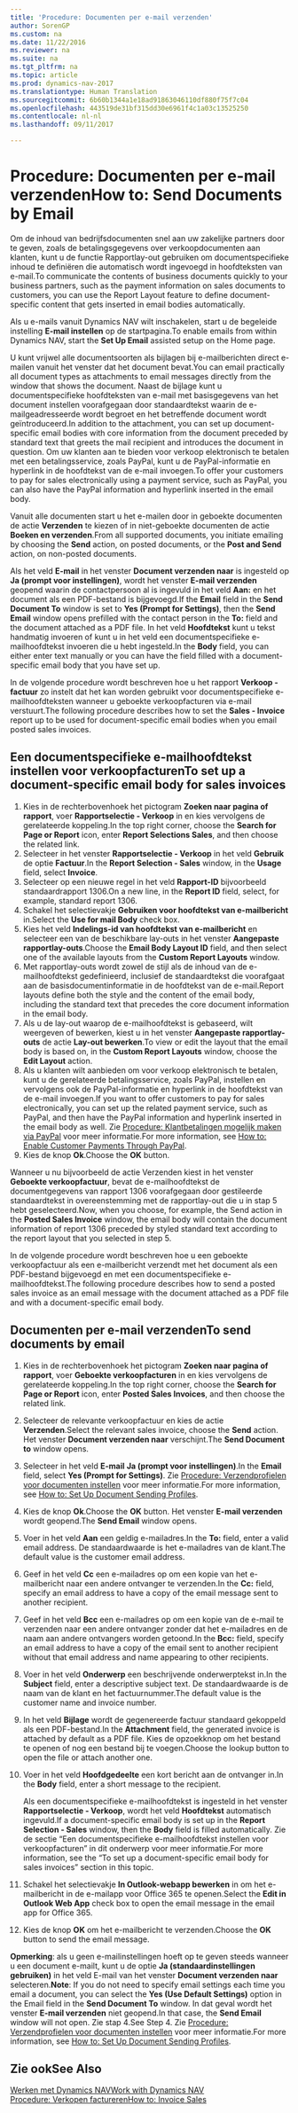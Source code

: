 ```yaml
---
title: 'Procedure: Documenten per e-mail verzenden'
author: SorenGP
ms.custom: na
ms.date: 11/22/2016
ms.reviewer: na
ms.suite: na
ms.tgt_pltfrm: na
ms.topic: article
ms.prod: dynamics-nav-2017
ms.translationtype: Human Translation
ms.sourcegitcommit: 6b60b1344a1e18ad91863046110df880f75f7c04
ms.openlocfilehash: 443519de31bf315dd30e6961f4c1a03c13525250
ms.contentlocale: nl-nl
ms.lasthandoff: 09/11/2017

---
```


# <a name="how-to-send-documents-by-email"></a><span data-ttu-id="56095-102">Procedure: Documenten per e-mail verzenden</span><span class="sxs-lookup"><span data-stu-id="56095-102">How to: Send Documents by Email</span></span>
<span data-ttu-id="56095-103">Om de inhoud van bedrijfsdocumenten snel aan uw zakelijke partners door te geven, zoals de betalingsgegevens over verkoopdocumenten aan klanten, kunt u de functie Rapportlay-out gebruiken om documentspecifieke inhoud te definiëren die automatisch wordt ingevoegd in hoofdteksten van e-mail.</span><span class="sxs-lookup"><span data-stu-id="56095-103">To communicate the contents of business documents quickly to your business partners, such as the payment information on sales documents to customers, you can use the Report Layout feature to define document-specific content that gets inserted in email bodies automatically.</span></span>

<span data-ttu-id="56095-104">Als u e-mails vanuit Dynamics NAV wilt inschakelen, start u de begeleide instelling **E-mail instellen** op de startpagina.</span><span class="sxs-lookup"><span data-stu-id="56095-104">To enable emails from within Dynamics NAV, start the **Set Up Email** assisted setup on the Home page.</span></span>

<span data-ttu-id="56095-105">U kunt vrijwel alle documentsoorten als bijlagen bij e-mailberichten direct e-mailen vanuit het venster dat het document bevat.</span><span class="sxs-lookup"><span data-stu-id="56095-105">You can email practically all document types as attachments to email messages directly from the window that shows the document.</span></span> <span data-ttu-id="56095-106">Naast de bijlage kunt u documentspecifieke hoofdteksten van e-mail met basisgegevens van het document instellen voorafgegaan door standaardtekst waarin de e-mailgeadresseerde wordt begroet en het betreffende document wordt geïntroduceerd.</span><span class="sxs-lookup"><span data-stu-id="56095-106">In addition to the attachment, you can set up document-specific email bodies with core information from the document preceded by standard text that greets the mail recipient and introduces the document in question.</span></span> <span data-ttu-id="56095-107">Om uw klanten aan te bieden voor verkoop elektronisch te betalen met een betalingsservice, zoals PayPal, kunt u de PayPal-informatie en hyperlink in de hoofdtekst van de e-mail invoegen.</span><span class="sxs-lookup"><span data-stu-id="56095-107">To offer your customers to pay for sales electronically using a payment service, such as PayPal, you can also have the PayPal information and hyperlink inserted in the email body.</span></span>

<span data-ttu-id="56095-108">Vanuit alle documenten start u het e-mailen door in geboekte documenten de actie **Verzenden** te kiezen of in niet-geboekte documenten de actie **Boeken en verzenden**.</span><span class="sxs-lookup"><span data-stu-id="56095-108">From all supported documents, you initiate emailing by choosing the **Send** action, on posted documents, or the **Post and Send** action, on non-posted documents.</span></span>

<span data-ttu-id="56095-109">Als het veld **E-mail** in het venster **Document verzenden naar** is ingesteld op **Ja (prompt voor instellingen)**, wordt het venster **E-mail verzenden** geopend waarin de contactpersoon al is ingevuld in het veld **Aan:** en het document als een PDF-bestand is bijgevoegd.</span><span class="sxs-lookup"><span data-stu-id="56095-109">If the **Email** field in the **Send Document To** window is set to **Yes (Prompt for Settings)**, then the **Send Email** window opens prefilled with the contact person in the **To:** field and the document attached as a PDF file.</span></span> <span data-ttu-id="56095-110">In het veld **Hoofdtekst** kunt u tekst handmatig invoeren of kunt u in het veld een documentspecifieke e-mailhoofdtekst invoeren die u hebt ingesteld.</span><span class="sxs-lookup"><span data-stu-id="56095-110">In the **Body** field, you can either enter text manually or you can have the field filled with a document-specific email body that you have set up.</span></span>

<span data-ttu-id="56095-111">In de volgende procedure wordt beschreven hoe u het rapport **Verkoop - factuur** zo instelt dat het kan worden gebruikt voor documentspecifieke e-mailhoofdteksten wanneer u geboekte verkoopfacturen via e-mail verstuurt.</span><span class="sxs-lookup"><span data-stu-id="56095-111">The following procedure describes how to set the **Sales - Invoice** report up to be used for document-specific email bodies when you email posted sales invoices.</span></span>

## <a name="to-set-up-a-document-specific-email-body-for-sales-invoices"></a><span data-ttu-id="56095-112">Een documentspecifieke e-mailhoofdtekst instellen voor verkoopfacturen</span><span class="sxs-lookup"><span data-stu-id="56095-112">To set up a document-specific email body for sales invoices</span></span>
1. <span data-ttu-id="56095-113">Kies in de rechterbovenhoek het pictogram **Zoeken naar pagina of rapport**, voer **Rapportselectie - Verkoop** in en kies vervolgens de gerelateerde koppeling.</span><span class="sxs-lookup"><span data-stu-id="56095-113">In the top right corner, choose the **Search for Page or Report** icon, enter **Report Selections Sales**, and then choose the related link.</span></span>
2. <span data-ttu-id="56095-114">Selecteer in het venster **Rapportselectie - Verkoop** in het veld **Gebruik** de optie **Factuur**.</span><span class="sxs-lookup"><span data-stu-id="56095-114">In the **Report Selection - Sales** window, in the **Usage** field, select **Invoice**.</span></span>
3. <span data-ttu-id="56095-115">Selecteer op een nieuwe regel in het veld **Rapport-ID** bijvoorbeeld standaardrapport 1306.</span><span class="sxs-lookup"><span data-stu-id="56095-115">On a new line, in the **Report ID** field, select, for example, standard report 1306.</span></span>
4. <span data-ttu-id="56095-116">Schakel het selectievakje **Gebruiken voor hoofdtekst van e-mailbericht** in.</span><span class="sxs-lookup"><span data-stu-id="56095-116">Select the **Use for mail Body** check box.</span></span>
5. <span data-ttu-id="56095-117">Kies het veld **Indelings-id van hoofdtekst van e-mailbericht** en selecteer een van de beschikbare lay-outs in het venster **Aangepaste rapportlay-outs**.</span><span class="sxs-lookup"><span data-stu-id="56095-117">Choose the **Email Body Layout ID** field, and then select one of the available layouts from the **Custom Report Layouts** window.</span></span>
6. <span data-ttu-id="56095-118">Met rapportlay-outs wordt zowel de stijl als de inhoud van de e-mailhoofdtekst gedefinieerd, inclusief de standaardtekst die voorafgaat aan de basisdocumentinformatie in de hoofdtekst van de e-mail.</span><span class="sxs-lookup"><span data-stu-id="56095-118">Report layouts define both the style and the content of the email body, including the standard text that precedes the core document information in the email body.</span></span>
7. <span data-ttu-id="56095-119">Als u de lay-out waarop de e-mailhoofdtekst is gebaseerd, wilt weergeven of bewerken, kiest u in het venster **Aangepaste rapportlay-outs** de actie **Lay-out bewerken**.</span><span class="sxs-lookup"><span data-stu-id="56095-119">To view or edit the layout that the email body is based on, in the **Custom Report Layouts** window, choose the **Edit Layout** action.</span></span>
8. <span data-ttu-id="56095-120">Als u klanten wilt aanbieden om voor verkoop elektronisch te betalen, kunt u de gerelateerde betalingsservice, zoals PayPal, instellen en vervolgens ook de PayPal-informatie en hyperlink in de hoofdtekst van de e-mail invoegen.</span><span class="sxs-lookup"><span data-stu-id="56095-120">If you want to offer customers to pay for sales electronically, you can set up the related payment service, such as PayPal, and then have the PayPal information and hyperlink inserted in the email body as well.</span></span> <span data-ttu-id="56095-121">Zie [Procedure: Klantbetalingen mogelijk maken via PayPal](sales-how-enable-customer-payments-paypal.md) voor meer informatie.</span><span class="sxs-lookup"><span data-stu-id="56095-121">For more information, see [How to: Enable Customer Payments Through PayPal](sales-how-enable-customer-payments-paypal.md).</span></span>
9. <span data-ttu-id="56095-122">Kies de knop **Ok**.</span><span class="sxs-lookup"><span data-stu-id="56095-122">Choose the **OK** button.</span></span>

<span data-ttu-id="56095-123">Wanneer u nu bijvoorbeeld de actie Verzenden kiest in het venster **Geboekte verkoopfactuur**, bevat de e-mailhoofdtekst de documentgegevens van rapport 1306 voorafgegaan door gestileerde standaardtekst in overeenstemming met de rapportlay-out die u in stap 5 hebt geselecteerd.</span><span class="sxs-lookup"><span data-stu-id="56095-123">Now, when you choose, for example, the Send action in the **Posted Sales Invoice** window, the email body will contain the document information of report 1306 preceded by styled standard text according to the report layout that you selected in step 5.</span></span>

<span data-ttu-id="56095-124">In de volgende procedure wordt beschreven hoe u een geboekte verkoopfactuur als een e-mailbericht verzendt met het document als een PDF-bestand bijgevoegd en met een documentspecifieke e-mailhoofdtekst.</span><span class="sxs-lookup"><span data-stu-id="56095-124">The following procedure describes how to send a posted sales invoice as an email message with the document attached as a PDF file and with a document-specific email body.</span></span>
## <a name="to-send-documents-by-email"></a><span data-ttu-id="56095-125">Documenten per e-mail verzenden</span><span class="sxs-lookup"><span data-stu-id="56095-125">To send documents by email</span></span>
1. <span data-ttu-id="56095-126">Kies in de rechterbovenhoek het pictogram **Zoeken naar pagina of rapport**, voer **Geboekte verkoopfacturen** in en kies vervolgens de gerelateerde koppeling.</span><span class="sxs-lookup"><span data-stu-id="56095-126">In the top right corner, choose the **Search for Page or Report** icon, enter **Posted Sales Invoices**, and then choose the related link.</span></span>
2. <span data-ttu-id="56095-127">Selecteer de relevante verkoopfactuur en kies de actie **Verzenden**.</span><span class="sxs-lookup"><span data-stu-id="56095-127">Select the relevant sales invoice, choose the **Send** action.</span></span> <span data-ttu-id="56095-128">Het venster **Document verzenden naar** verschijnt.</span><span class="sxs-lookup"><span data-stu-id="56095-128">The **Send Document to** window opens.</span></span>
3. <span data-ttu-id="56095-129">Selecteer in het veld **E-mail** **Ja (prompt voor instellingen)**.</span><span class="sxs-lookup"><span data-stu-id="56095-129">In the **Email** field, select **Yes (Prompt for Settings)**.</span></span> <span data-ttu-id="56095-130">Zie [Procedure: Verzendprofielen voor documenten instellen](sales-how-setup-document-send-profiles.md) voor meer informatie.</span><span class="sxs-lookup"><span data-stu-id="56095-130">For more information, see [How to: Set Up Document Sending Profiles](sales-how-setup-document-send-profiles.md).</span></span>
4. <span data-ttu-id="56095-131">Kies de knop **Ok**.</span><span class="sxs-lookup"><span data-stu-id="56095-131">Choose the **OK** button.</span></span> <span data-ttu-id="56095-132">Het venster **E-mail verzenden** wordt geopend.</span><span class="sxs-lookup"><span data-stu-id="56095-132">The **Send Email** window opens.</span></span>
5. <span data-ttu-id="56095-133">Voer in het veld **Aan** een geldig e-mailadres.</span><span class="sxs-lookup"><span data-stu-id="56095-133">In the **To:** field, enter a valid email address.</span></span> <span data-ttu-id="56095-134">De standaardwaarde is het e-mailadres van de klant.</span><span class="sxs-lookup"><span data-stu-id="56095-134">The default value is the customer email address.</span></span>
6. <span data-ttu-id="56095-135">Geef in het veld **Cc** een e-mailadres op om een kopie van het e-mailbericht naar een andere ontvanger te verzenden.</span><span class="sxs-lookup"><span data-stu-id="56095-135">In the **Cc:** field, specify an email address to have a copy of the email message sent to another recipient.</span></span>
7. <span data-ttu-id="56095-136">Geef in het veld **Bcc** een e-mailadres op om een kopie van de e-mail te verzenden naar een andere ontvanger zonder dat het e-mailadres en de naam aan andere ontvangers worden getoond.</span><span class="sxs-lookup"><span data-stu-id="56095-136">In the **Bcc:** field, specify an email address to have a copy of the email sent to another recipient without that email address and name appearing to other recipients.</span></span>
8. <span data-ttu-id="56095-137">Voer in het veld **Onderwerp** een beschrijvende onderwerptekst in.</span><span class="sxs-lookup"><span data-stu-id="56095-137">In the **Subject** field, enter a descriptive subject text.</span></span> <span data-ttu-id="56095-138">De standaardwaarde is de naam van de klant en het factuurnummer.</span><span class="sxs-lookup"><span data-stu-id="56095-138">The default value is the customer name and invoice number.</span></span>
9. <span data-ttu-id="56095-139">In het veld **Bijlage** wordt de gegenereerde factuur standaard gekoppeld als een PDF-bestand.</span><span class="sxs-lookup"><span data-stu-id="56095-139">In the **Attachment** field, the generated invoice is attached by default as a PDF file.</span></span> <span data-ttu-id="56095-140">Kies de opzoekknop om het bestand te openen of nog een bestand bij te voegen.</span><span class="sxs-lookup"><span data-stu-id="56095-140">Choose the lookup button to open the file or attach another one.</span></span>
10. <span data-ttu-id="56095-141">Voer in het veld **Hoofdgedeelte** een kort bericht aan de ontvanger in.</span><span class="sxs-lookup"><span data-stu-id="56095-141">In the **Body** field, enter a short message to the recipient.</span></span>

    <span data-ttu-id="56095-142">Als een documentspecifieke e-mailhoofdtekst is ingesteld in het venster **Rapportselectie - Verkoop**, wordt het veld **Hoofdtekst** automatisch ingevuld.</span><span class="sxs-lookup"><span data-stu-id="56095-142">If a document-specific email body is set up in the **Report Selection - Sales** window, then the **Body** field is filled automatically.</span></span> <span data-ttu-id="56095-143">Zie de sectie “Een documentspecifieke e-mailhoofdtekst instellen voor verkoopfacturen” in dit onderwerp voor meer informatie.</span><span class="sxs-lookup"><span data-stu-id="56095-143">For more information, see the “To set up a document-specific email body for sales invoices” section in this topic.</span></span>
11. <span data-ttu-id="56095-144">Schakel het selectievakje **In Outlook-webapp bewerken** in om het e-mailbericht in de e-mailapp voor Office 365 te openen.</span><span class="sxs-lookup"><span data-stu-id="56095-144">Select the **Edit in Outlook Web App** check box to open the email message in the email app for Office 365.</span></span>
12. <span data-ttu-id="56095-145">Kies de knop **OK** om het e-mailbericht te verzenden.</span><span class="sxs-lookup"><span data-stu-id="56095-145">Choose the **OK** button to send the email message.</span></span>

<span data-ttu-id="56095-146">**Opmerking**: als u geen e-mailinstellingen hoeft op te geven steeds wanneer u een document e-mailt, kunt u de optie **Ja (standaardinstellingen gebruiken)** in het veld E-mail van het venster **Document verzenden naar** selecteren.</span><span class="sxs-lookup"><span data-stu-id="56095-146">**Note**: If you do not need to specify email settings each time you email a document, you can select the **Yes (Use Default Settings)** option in the Email field in the **Send Document To** window.</span></span> <span data-ttu-id="56095-147">In dat geval wordt het venster **E-mail verzenden** niet geopend.</span><span class="sxs-lookup"><span data-stu-id="56095-147">In that case, the **Send Email** window will not open.</span></span> <span data-ttu-id="56095-148">Zie stap 4.</span><span class="sxs-lookup"><span data-stu-id="56095-148">See Step 4.</span></span> <span data-ttu-id="56095-149">Zie [Procedure: Verzendprofielen voor documenten instellen](sales-how-setup-document-send-profiles.md) voor meer informatie.</span><span class="sxs-lookup"><span data-stu-id="56095-149">For more information, see [How to: Set Up Document Sending Profiles](sales-how-setup-document-send-profiles.md).</span></span>

## <a name="see-also"></a><span data-ttu-id="56095-150">Zie ook</span><span class="sxs-lookup"><span data-stu-id="56095-150">See Also</span></span>  
[<span data-ttu-id="56095-151">Werken met Dynamics NAV</span><span class="sxs-lookup"><span data-stu-id="56095-151">Work with Dynamics NAV</span></span>](ui-work-product.md)  
[<span data-ttu-id="56095-152">Procedure: Verkopen factureren</span><span class="sxs-lookup"><span data-stu-id="56095-152">How to: Invoice Sales</span></span>](sales-how-invoice-sales.md)

